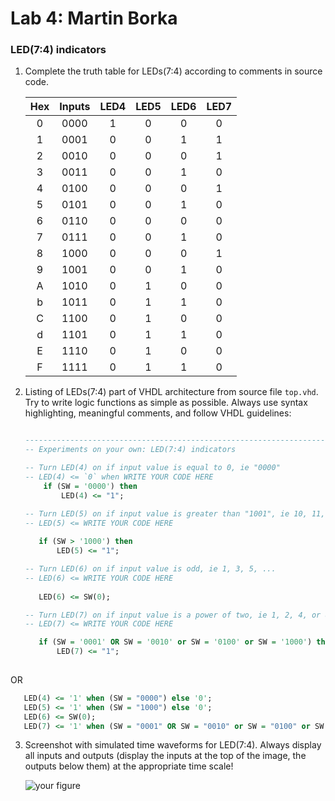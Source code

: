 # Lab 4: Martin Borka

### LED(7:4) indicators

1. Complete the truth table for LEDs(7:4) according to comments in source code.

   | **Hex** | **Inputs** | **LED4** | **LED5** | **LED6** | **LED7** |
   | :-: | :-: | :-: | :-: | :-: | :-: |
   | 0 | 0000 | 1 | 0 | 0 | 0 |
   | 1 | 0001 | 0 | 0 | 1 | 1 |
   | 2 | 0010 | 0 | 0 | 0 | 1 |
   | 3 | 0011 | 0 | 0 | 1 | 0 |
   | 4 | 0100 | 0 | 0 | 0 | 1 |
   | 5 | 0101 | 0 | 0 | 1 | 0 |
   | 6 | 0110 | 0 | 0 | 0 | 0 |
   | 7 | 0111 | 0 | 0 | 1 | 0 |
   | 8 | 1000 | 0 | 0 | 0 | 1 |
   | 9 | 1001 | 0 | 0 | 1 | 0 |
   | A | 1010 | 0 | 1 | 0 | 0 |
   | b | 1011 | 0 | 1 | 1 | 0 |
   | C | 1100 | 0 | 1 | 0 | 0 |
   | d | 1101 | 0 | 1 | 1 | 0 |
   | E | 1110 | 0 | 1 | 0 | 0 |
   | F | 1111 | 0 | 1 | 1 | 0 |

2. Listing of LEDs(7:4) part of VHDL architecture from source file `top.vhd`. Try to write logic functions as simple as possible. Always use syntax highlighting, meaningful comments, and follow VHDL guidelines:

   ```vhdl
   
   --------------------------------------------------------------------
   -- Experiments on your own: LED(7:4) indicators

   -- Turn LED(4) on if input value is equal to 0, ie "0000"
   -- LED(4) <= `0` when WRITE YOUR CODE HERE
       if (SW = '0000') then
           LED(4) <= "1";
   
   -- Turn LED(5) on if input value is greater than "1001", ie 10, 11, 12, ...
   -- LED(5) <= WRITE YOUR CODE HERE
    
      if (SW > '1000') then
          LED(5) <= "1"; 

   -- Turn LED(6) on if input value is odd, ie 1, 3, 5, ...
   -- LED(6) <= WRITE YOUR CODE HERE
    
      LED(6) <= SW(0);

   -- Turn LED(7) on if input value is a power of two, ie 1, 2, 4, or 8
   -- LED(7) <= WRITE YOUR CODE HERE

      if (SW = '0001' OR SW = '0010' or SW = '0100' or SW = '1000') then
          LED(7) <= "1";
          
   ```

OR

   ```vhdl
      LED(4) <= '1' when (SW = "0000") else '0';
      LED(5) <= '1' when (SW = "1000") else '0';
      LED(6) <= SW(0);
      LED(7) <= '1' when (SW = "0001" OR SW = "0010" or SW = "0100" or SW = "1000") else '0';

   ```

3. Screenshot with simulated time waveforms for LED(7:4). Always display all inputs and outputs (display the inputs at the top of the image, the outputs below them) at the appropriate time scale!

   ![your figure]()
